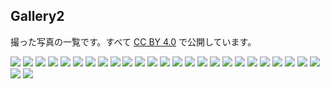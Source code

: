 ## Gallery2
撮った写真の一覧です。すべて [CC BY 4.0](https://creativecommons.org/licenses/by/4.0/) で公開しています。

<a href="pile_of_images/light__-3.jpg" data-lightbox="images"><img id="_image3" src="pile_of_images/light__-3.jpg"></a>
<a href="pile_of_images/light__-1.jpg" data-lightbox="images"><img id="_image3" src="pile_of_images/light__-1.jpg"></a>
<a href="pile_of_images/light_-5.jpg" data-lightbox="images"><img id="_image3" src="pile_of_images/light_-5.jpg"></a>
<a href="pile_of_images/light_-3.jpg" data-lightbox="images"><img id="_image3" src="pile_of_images/light_-3.jpg"></a>
<a href="pile_of_images/hi2.jpg" data-lightbox="images"><img id="_image3" src="pile_of_images/hi2.jpg"></a>
<a href="pile_of_images/hi.jpg" data-lightbox="images"><img id="_image3" src="pile_of_images/hi.jpg"></a>
<a href="pile_of_images/hz.jpg" data-lightbox="images"><img id="_image3" src="pile_of_images/hz.jpg"></a>
<a href="pile_of_images/n_light.jpg" data-lightbox="images"><img id="_image3" src="pile_of_images/n_light.jpg"></a>
<a href="pile_of_images/am.jpg" data-lightbox="images"><img id="_image3" src="pile_of_images/am.jpg"></a>
<a href="pile_of_images/k_museum.jpg" data-lightbox="images"><img id="_image3" src="pile_of_images/k_museum.jpg"></a>
<a href="pile_of_images/toppy3.jpg" data-lightbox="images"><img id="_image3" src="pile_of_images/toppy3.jpg"></a>
<a href="pile_of_images/b_line.jpg" data-lightbox="images"><img id="_image3" src="pile_of_images/b_line.jpg"></a>
<a href="pile_of_images/s__.jpg" data-lightbox="images"><img id="_image3" src="pile_of_images/s__.jpg"></a>
<a href="pile_of_images/sign12.jpg" data-lightbox="images"><img id="_image3" src="pile_of_images/sign12.jpg"></a>
<a href="pile_of_images/lake_biwa.jpg" data-lightbox="images"><img id="_image3" src="pile_of_images/lake_biwa.jpg"></a>
<a href="pile_of_images/tree.jpg" data-lightbox="images"><img id="_image3" src="pile_of_images/tree.jpg"></a>
<a href="pile_of_images/s_.jpg" data-lightbox="images"><img id="_image3" src="pile_of_images/s_.jpg"></a>
<a href="pile_of_images/seta_river.jpg" data-lightbox="images"><img id="_image3" src="pile_of_images/seta_river.jpg"></a>
<a href="pile_of_images/k_.jpg" data-lightbox="images"><img id="_image3" src="pile_of_images/k_.jpg"></a>
<a href="pile_of_images/move-4.jpg" data-lightbox="images"><img id="_image3" src="pile_of_images/move-4.jpg"></a>
<a href="pile_of_images/move-2.jpg" data-lightbox="images"><img id="_image3" src="pile_of_images/move-2.jpg"></a>
<a href="pile_of_images/blue26.jpg" data-lightbox="images"><img id="_image3" src="pile_of_images/blue26.jpg"></a>
<a href="pile_of_images/water-5.jpg" data-lightbox="images"><img id="_image3" src="pile_of_images/water-5.jpg"></a>
<a href="pile_of_images/water-3.jpg" data-lightbox="images"><img id="_image3" src="pile_of_images/water-3.jpg"></a>
<a href="pile_of_images/water-1.jpg" data-lightbox="images"><img id="_image3" src="pile_of_images/water-1.jpg"></a>
<a href="pile_of_images/b_.jpg" data-lightbox="images"><img id="_image3" src="pile_of_images/b_.jpg"></a>
<a href="pile_of_images/practice-10.jpg" data-lightbox="images"><img id="_image3" src="pile_of_images/practice-10.jpg"></a>
